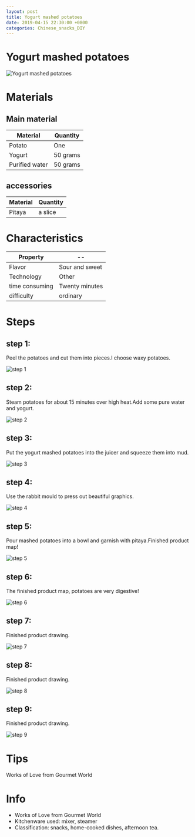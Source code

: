 ```yaml
---
layout: post
title: Yogurt mashed potatoes
date: 2019-04-15 22:30:00 +0800
categories: Chinese_snacks_DIY
---
```


# Yogurt mashed potatoes

![Yogurt mashed potatoes]({{site.baseurl}}/img/450859/450859.jpg)

# Materials


## Main material

Material|Quantity
--|--
Potato|One
Yogurt|50 grams
Purified water|50 grams

## accessories

Material|Quantity
--|--
Pitaya|a slice

# Characteristics

Property|--
--|--
Flavor|Sour and sweet
Technology|Other
time consuming|Twenty minutes
difficulty|ordinary

# Steps

## step 1:

Peel the potatoes and cut them into pieces.I choose waxy potatoes.

![step 1]({{site.baseurl}}/img/450859/1.jpg)

## step 2:

Steam potatoes for about 15 minutes over high heat.Add some pure water and yogurt.

![step 2]({{site.baseurl}}/img/450859/2.jpg)

## step 3:

Put the yogurt mashed potatoes into the juicer and squeeze them into mud.

![step 3]({{site.baseurl}}/img/450859/3.jpg)

## step 4:

Use the rabbit mould to press out beautiful graphics.

![step 4]({{site.baseurl}}/img/450859/4.jpg)

## step 5:

Pour mashed potatoes into a bowl and garnish with pitaya.Finished product map!

![step 5]({{site.baseurl}}/img/450859/5.jpg)

## step 6:

The finished product map, potatoes are very digestive!

![step 6]({{site.baseurl}}/img/450859/6.jpg)

## step 7:

Finished product drawing.

![step 7]({{site.baseurl}}/img/450859/7.jpg)

## step 8:

Finished product drawing.

![step 8]({{site.baseurl}}/img/450859/8.jpg)

## step 9:

Finished product drawing.

![step 9]({{site.baseurl}}/img/450859/9.jpg)

# Tips

Works of Love from Gourmet World

# Info

- Works of Love from Gourmet World
- Kitchenware used: mixer, steamer
- Classification: snacks, home-cooked dishes, afternoon tea.